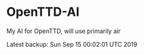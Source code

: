 # OpenTTD-AI
My AI for OpenTTD, will use primarily air

Latest backup: Sun Sep 15 00:02:01 UTC 2019
